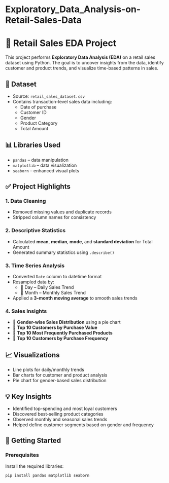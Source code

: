﻿# Exploratory_Data_Analysis-on-Retail-Sales-Data

 # 🛒 Retail Sales EDA Project

This project performs **Exploratory Data Analysis (EDA)** on a retail sales dataset using Python. The goal is to uncover insights from the data, identify customer and product trends, and visualize time-based patterns in sales.

## 📁 Dataset

- Source: `retail_sales_dataset.csv`
- Contains transaction-level sales data including:
  - Date of purchase
  - Customer ID
  - Gender
  - Product Category
  - Total Amount

## 📊 Libraries Used

- `pandas` – data manipulation
- `matplotlib` – data visualization
- `seaborn` – enhanced visual plots

## ✅ Project Highlights

### 1. Data Cleaning
- Removed missing values and duplicate records
- Stripped column names for consistency

### 2. Descriptive Statistics
- Calculated **mean**, **median**, **mode**, and **standard deviation** for Total Amount
- Generated summary statistics using `.describe()`

### 3. Time Series Analysis
- Converted `Date` column to datetime format
- Resampled data by:
  - 📅 Day – Daily Sales Trend
  - 📆 Month – Monthly Sales Trend
- Applied a **3-month moving average** to smooth sales trends

### 4. Sales Insights
- 🔹 **Gender-wise Sales Distribution** using a pie chart
- 🔹 **Top 10 Customers by Purchase Value**
- 🔹 **Top 10 Most Frequently Purchased Products**
- 🔹 **Top 10 Customers by Purchase Frequency**

## 📈 Visualizations
- Line plots for daily/monthly trends
- Bar charts for customer and product analysis
- Pie chart for gender-based sales distribution

## 💡 Key Insights
- Identified top-spending and most loyal customers
- Discovered best-selling product categories
- Observed monthly and seasonal sales trends
- Helped define customer segments based on gender and frequency

## 🚀 Getting Started

### Prerequisites

Install the required libraries:

```bash
pip install pandas matplotlib seaborn

